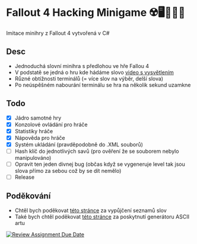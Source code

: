 # Fallout 4 Hacking Minigame ☢️🖥️👨🏻‍💻
Imitace minihry z Fallout 4 vytvořená v C#

## Desc
- Jednoduchá slovní minihra s předlohou ve hře Fallou 4
- V podstatě se jedná o hru kde hádáme slovo [video s vysvětlením](https://youtu.be/bx_4zoUL0aY)
- Různé obtížnosti terminálů (= více slov na výběr, delší slova)
- Po neúspěšném nabourání terminálu se hra na několik sekund uzamkne

## Todo
 - [x] Jádro samotné hry
 - [X] Konzolové ovládání pro hráče
 - [X] Statistiky hráče
 - [X] Nápověda pro hráče
 - [X] Systém ukládání (pravděpodobně do .XML souborů)
 - [ ] Hash klíč do jednotlivých savů (pro ověření že se souborem nebylo manipulováno)
 - [ ] Opravit ten jeden divnej bug (občas když se vygeneruje level tak jsou slova přímo za sebou což by se dít nemělo)
 - [ ] Release

## Poděkování
- Chtěl bych poděkovat [této stránce](https://copylists.com/) za vypůjčení seznamů slov
- Také bych chtěl poděkovat [této stránce](https://patorjk.com/software/taag) za poskytnutí generátoru ASCII artu

[![Review Assignment Due Date](https://classroom.github.com/assets/deadline-readme-button-24ddc0f5d75046c5622901739e7c5dd533143b0c8e959d652212380cedb1ea36.svg)](https://classroom.github.com/a/vdeMqflE)
